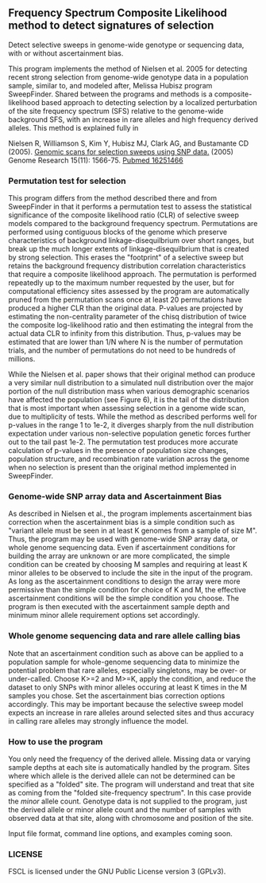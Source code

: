 ## Frequency Spectrum Composite Likelihood method to detect signatures of selection

Detect selective sweeps in genome-wide genotype or sequencing data, with or without ascertainment bias. 

This program implements the method of Nielsen et al. 2005 for detecting recent strong selection from genome-wide genotype data in a population sample, similar to, and modeled after, Melissa Hubisz program SweepFinder. Shared between the programs and methods is a composite-likelihood based approach to detecting selection by a localized perturbation of the site frequency spectrum (SFS) relative to the genome-wide background SFS, with an increase in rare alleles and high frequency derived alleles. This method is explained fully in

Nielsen R, Williamson S, Kim Y, Hubisz MJ, Clark AG, and Bustamante CD (2005). [Genomic scans for selection sweeps using SNP data.](http://genome.cshlp.org/content/15/11/1566.long) (2005) Genome Research 15(11): 1566-75. [Pubmed 16251466](https://www.ncbi.nlm.nih.gov/pubmed/16251466)

### Permutation test for selection

This program differs from the method described there and from SweepFinder in that it performs a permutation test to assess the statistical significance of the composite likelihood ratio (CLR) of selective sweep models compared to the background frequency spectrum. Permutations are performed using contiguous blocks of the genome which preserve characteristics of background linkage-disequilbrium over short ranges, but break up the much longer extents of linkage-disequilbrium that is created by strong selection. This erases the "footprint" of a selective sweep but retains the background frequency distribution correlation characteristics that require a composite likelihood approach. The permutation is performed repeatedly up to the maximum number requested by the user, but for computational efficiency sites assessed by the program are automatically pruned from the permutation scans once at least 20 permutations have produced a higher CLR than the original data. P-values are projected by estimating the non-centrality parameter of the chisq distribution of twice the composite log-likelihood ratio and then estimating the integral from the actual data CLR to infinity from this distribution. Thus, p-values may be estimated that are lower than 1/N where N is the number of permutation trials, and the number of permutations do not need to be hundreds of millions. 

While the Nielsen et al. paper shows that their original method can produce a very similar null distribution to a simulated null distribution over the major portion of the null distribution mass when various demographic scenarios have affected the population (see Figure 6), it is the tail of the distribution that is most important when assessing selection in a genome wide scan, due to multiplicity of tests. While the method as described performs well for p-values in the range 1 to 1e-2, it diverges sharply from the null distribution expectation under various non-selective population genetic forces further out to the tail past 1e-2. The permutation test produces more accurate calculation of p-values in the presence of population size changes, population structure, and recombination rate variation across the genome when no selection is present than the original method implemented in SweepFinder.


### Genome-wide SNP array data and Ascertainment Bias

As described in Nielsen et al., the program implements ascertainment bias correction when the ascertainment bias is a simple condition such as "variant allele must be seen in at least K genomes from a sample of size M". Thus, the program may be used with genome-wide SNP array data, or whole genome sequencing data. Even if ascertainment conditions for building the array are unknown or are more complicated, the simple condition can be created by choosing M samples and requiring at least K minor alleles to be observed to include the site in the input of the program. As long as the ascertainment conditions to design the array were more permissive than the simple condition for choice of K and M, the effective ascertainment conditions will be the simple condition you choose. The program is then executed with the ascertainment sample depth and minimum minor allele requirement options set accordingly.

### Whole genome sequencing data and rare allele calling bias

Note that an ascertainment condition such as above can be applied to a population sample for whole-genome sequencing data to minimize the potential problem that rare alleles, especially singletons, may be over- or under-called. Choose K>=2 and M>=K, apply the condition, and reduce the dataset to only SNPs with minor alleles occuring at least K times in the M samples you chose. Set the ascertainment bias correction options accordingly. This may be important because the selective sweep model expects an increase in rare alleles around selected sites and thus accuracy in calling rare alleles may strongly influence the model.

### How to use the program

You only need the frequency of the derived allele. Missing data or varying sample depths at each site is automatically handled by the program. Sites where which allele is the derived allele can not be determined can be specified as a "folded" site. The program will understand and treat that site as coming from the "folded site-frequency spectrum". In this case provide the *minor* allele count. Genotype data is not supplied to the program, just the derived allele or minor allele count and the number of samples with observed data at that site, along with chromosome and position of the site. 

Input file format, command line options, and examples coming soon.

### LICENSE

FSCL is licensed under the GNU Public License version 3 (GPLv3).


